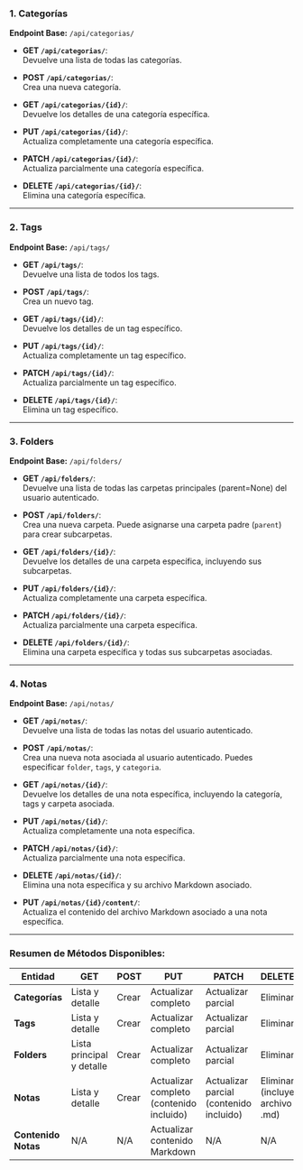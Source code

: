 ### **1. Categorías**

**Endpoint Base:** `/api/categorias/`

- **GET `/api/categorias/`**:  
  Devuelve una lista de todas las categorías.

- **POST `/api/categorias/`**:  
  Crea una nueva categoría.

- **GET `/api/categorias/{id}/`**:  
  Devuelve los detalles de una categoría específica.

- **PUT `/api/categorias/{id}/`**:  
  Actualiza completamente una categoría específica.

- **PATCH `/api/categorias/{id}/`**:  
  Actualiza parcialmente una categoría específica.

- **DELETE `/api/categorias/{id}/`**:  
  Elimina una categoría específica.

---

### **2. Tags**

**Endpoint Base:** `/api/tags/`

- **GET `/api/tags/`**:  
  Devuelve una lista de todos los tags.

- **POST `/api/tags/`**:  
  Crea un nuevo tag.

- **GET `/api/tags/{id}/`**:  
  Devuelve los detalles de un tag específico.

- **PUT `/api/tags/{id}/`**:  
  Actualiza completamente un tag específico.

- **PATCH `/api/tags/{id}/`**:  
  Actualiza parcialmente un tag específico.

- **DELETE `/api/tags/{id}/`**:  
  Elimina un tag específico.

---

### **3. Folders**

**Endpoint Base:** `/api/folders/`

- **GET `/api/folders/`**:  
  Devuelve una lista de todas las carpetas principales (parent=None) del usuario autenticado.

- **POST `/api/folders/`**:  
  Crea una nueva carpeta. Puede asignarse una carpeta padre (`parent`) para crear subcarpetas.

- **GET `/api/folders/{id}/`**:  
  Devuelve los detalles de una carpeta específica, incluyendo sus subcarpetas.

- **PUT `/api/folders/{id}/`**:  
  Actualiza completamente una carpeta específica.

- **PATCH `/api/folders/{id}/`**:  
  Actualiza parcialmente una carpeta específica.

- **DELETE `/api/folders/{id}/`**:  
  Elimina una carpeta específica y todas sus subcarpetas asociadas.

---

### **4. Notas**

**Endpoint Base:** `/api/notas/`

- **GET `/api/notas/`**:  
  Devuelve una lista de todas las notas del usuario autenticado.

- **POST `/api/notas/`**:  
  Crea una nueva nota asociada al usuario autenticado. Puedes especificar `folder`, `tags`, y `categoria`.

- **GET `/api/notas/{id}/`**:  
  Devuelve los detalles de una nota específica, incluyendo la categoría, tags y carpeta asociada.

- **PUT `/api/notas/{id}/`**:  
  Actualiza completamente una nota específica.

- **PATCH `/api/notas/{id}/`**:  
  Actualiza parcialmente una nota específica.

- **DELETE `/api/notas/{id}/`**:  
  Elimina una nota específica y su archivo Markdown asociado.

- **PUT `/api/notas/{id}/content/`**:  
  Actualiza el contenido del archivo Markdown asociado a una nota específica.

---

### **Resumen de Métodos Disponibles:**

| **Entidad**         | **GET**                   | **POST** | **PUT**                                  | **PATCH**                               | **DELETE**                     |
| ------------------- | ------------------------- | -------- | ---------------------------------------- | --------------------------------------- | ------------------------------ |
| **Categorías**      | Lista y detalle           | Crear    | Actualizar completo                      | Actualizar parcial                      | Eliminar                       |
| **Tags**            | Lista y detalle           | Crear    | Actualizar completo                      | Actualizar parcial                      | Eliminar                       |
| **Folders**         | Lista principal y detalle | Crear    | Actualizar completo                      | Actualizar parcial                      | Eliminar                       |
| **Notas**           | Lista y detalle           | Crear    | Actualizar completo (contenido incluido) | Actualizar parcial (contenido incluido) | Eliminar (incluye archivo .md) |
| **Contenido Notas** | N/A                       | N/A      | Actualizar contenido Markdown            | N/A                                     | N/A                            |
